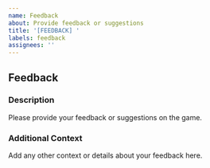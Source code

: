 ```yaml
---
name: Feedback
about: Provide feedback or suggestions
title: '[FEEDBACK] '
labels: feedback
assignees: ''
---
```


## Feedback

### Description

Please provide your feedback or suggestions on the game.

### Additional Context

Add any other context or details about your feedback here.
